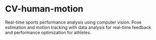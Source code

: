 # CV-human-motion
Real-time sports performance analysis using computer vision. Pose estimation and motion tracking with data analysis for real-time feedback and performance optimization for athletes.
